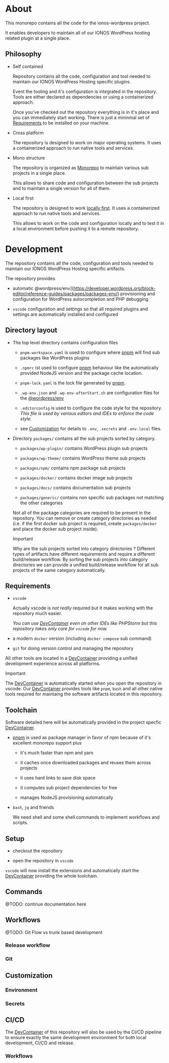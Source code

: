 # About

This monorepo contains all the code for the ionos-wordpress project.

It enables developers to maintain all of our IONOS WordPress hosting related plugin at a single place.

## Philosophy

- Self contained

  Repository contains all the code, configuration and tool needed to maintain our IONOS WordPress Hosting specific plugins.

  Event the tooling and it's configuration is integrated in the repository. Tools are either declared as dependencies or using a containerized approach.

  Once you've checked out the repository everything is in it's place and you can immediately start working. There is just a mininmal set of [Requirements](#requirements) to be installed on your machine.

- Cross platform

  The repository is designed to work on major operating systems. It uses a containerized approach to run native tools and services.

- Mono structure

  The repository is organized as [Monorepo](https://en.wikipedia.org/wiki/Monorepo) to maintain various sub projects in a single place.

  This allows to share code and configuration between the sub projects and to maintain a single version for all of them.

- Local first

  The repository is designed to work [locally first](https://dev.to/alexanderop/what-is-local-first-web-development-3mnd). It uses a containerized approach to run native tools and services.

  This allows to work on the code and configuration locally and to test it in a local environment before pushing it to a remote repository.

# Development

The repository contains all the code, configuration and tools needed to maintain our IONOS WordPress Hosting specific artifacts.

The repository provides

- automatic @wordpress/env](https://developer.wordpress.org/block-editor/reference-guides/packages/packages-env/) provisioning and configuration for WordPress autocompletion and PHP debugging

- `vscode` configuration and settings so that all required plugins and settings are automatically installed and configured

## Directory layout

- The top level directory contains configuration files

  - `pnpm-workspace.yaml` is used to configure where [pnpm](https://pnpm.io/) will find sub packages like WordPress plugins

  - `.npmrc` ist used to configure [pnpm](https://pnpm.io/) behaviour like the automatically provided NodeJS version and the package cache location.

  - `pnpm-lock.yaml` is the lock file generated by [pnpm](https://pnpm.io/).

  - `.wp-env.json` and `.wp-env-afterStart.sh` are  configuration files for the [@wordpress/env](https://developer.wordpress.org/block-editor/reference-guides/packages/packages-env/)

  - `.editorconfig` is used to configure the code style for the repository. _This file is used by various editors and IDEs to enforce the code style._

  - see [Customization](#customization) for details to `.env`, `.secrets` and `.env.local` files.

- Directory `packages/` contains all the sub projects  sorted by category.

  - `packages/wp-plugin/` contains WordPress plugin sub projects

  - `packages/wp-theme/` contains WordPress theme  sub projects

  - `packages/npm/` contains npm package sub projects

  - `packages/docker/` contains docker image sub projects

  - `packages/docs/` contains documentation sub projects

  - `packages/generic/` contains non specific sub packages not matching the other categories

  Not all of the package categories are required to be present in the repository. You can remove or create category directories as needed (i.e. if the first docker sub project is required, create `packages/docker` and place the docker sub project inside).

  > [!IMPORTANT]
  > Why are the sub projects sorted into category directories ?
  > Different types of artifacts have different requirements and require a different build/release workflow. By sorting the sub projects into category directories we can provide a unified build/release workflow for all sub projects of the same category automatically.

## Requirements

- `vscode`

  Actually vscode is _not really_ required but it makes working with the repository much easier.

  _You can use [DevContainer](https://containers.dev/) even on other IDEs like PHPStorm but this repository takes only care for `vscode` for now._

- a modern `docker` version (including `docker compose` sub command)

- `git` for doing version control and managing the repository

All other tools are located in a [DevContainer](https://containers.dev/) providing a unified development experience across all platforms.

> [!IMPORTANT]
> The [DevContainer](https://containers.dev/) is automatically started when you open the repository in vscode. Our [DevContainer](https://containers.dev/) provides tools like `pnpm`, `bash` and all other native tools required for maintaing the software artifacts located in this repository.

## Toolchain

Software detailed here will be automatically provided in the project specfic [DevContainer](https://containers.dev/).

- [pnpm](https://pnpm.io/) is used as package manager in favor of npm because of it's excellent monorepo support plus

  - it's much faster than npm and yarn

  - it caches once downloaded packages and reuses them across projects

  - it uses hard links to save disk space

  - it computes sub project dependencies for free

  - manages NodeJS provisioning automatically

- `bash`, `jq` and friends

  We need shell and some shell commands to implement workflows and scripts.

## Setup

- checkout the repository

- open the repository in `vscode`

`vscode` will now install the extensions and automatically start the [DevContainer](https://containers.dev/) providing the whole toolchain.

## Commands

@TODO: continue documentation here

## Workflows

@TODO: Git Flow vs trunk based development

### Release workflow

### Git

## Customization

### Environment

### Secrets

## CI/CD

The [DevContainer](https://containers.dev/) of this repository will also be used by the CI/CD pipeline to ensure exactly the same development environment for both local development, CI/CD and release.

### Workflows
